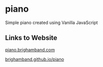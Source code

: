 # piano
Simple piano created using Vanilla JavaScript

## Links to Website

[piano.brighamband.com]('https://piano.brighamband.com')

[brighamband.github.io/piano]('https://brighamband.github.io/piano/index.html')
